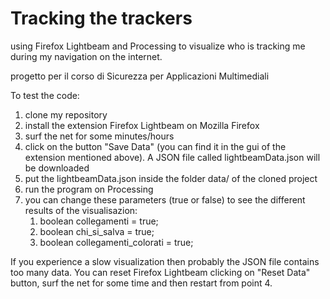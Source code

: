 # Tracking the trackers
using Firefox Lightbeam and Processing to visualize who is tracking me during my navigation on the internet.

progetto per il corso di Sicurezza per Applicazioni Multimediali

To test the code:
1. clone my repository
2. install the extension Firefox Lightbeam on Mozilla Firefox 
3. surf the net for some minutes/hours
4. click on the button "Save Data" (you can find it in the gui of the extension mentioned above). A JSON file called lightbeamData.json will be downloaded
5. put the lightbeamData.json inside the folder data/ of the cloned project 
6. run the program on Processing
7. you can change these parameters (true or false) to see the different results of the visualisazion:
	1. boolean collegamenti = true; 
	2. boolean chi_si_salva = true; 
	3. boolean collegamenti_colorati = true; 


If you experience a slow visualization then probably the JSON file contains too many data. You can reset Firefox Lightbeam clicking on "Reset Data" button, surf the net for some time and then restart from point 4.
